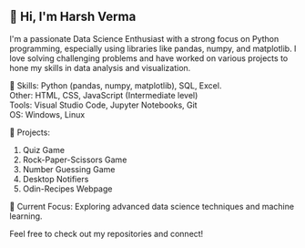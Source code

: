## 👋 Hi, I'm Harsh Verma

I'm a passionate Data Science Enthusiast with a strong focus on Python programming, especially using libraries like pandas, numpy, and matplotlib. 
I love solving challenging problems and have worked on various projects to hone my skills in data analysis and visualization.

🔧 Skills:
Python (pandas, numpy, matplotlib), SQL, Excel.<br>
Other: HTML, CSS, JavaScript (Intermediate level)<br>
Tools: Visual Studio Code, Jupyter Notebooks, Git<br>
OS: Windows, Linux

🚀 Projects:
1. Quiz Game
2. Rock-Paper-Scissors Game
3. Number Guessing Game
4. Desktop Notifiers
5. Odin-Recipes Webpage

🌱 Current Focus:
Exploring advanced data science techniques and machine learning.

Feel free to check out my repositories and connect!
